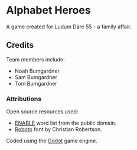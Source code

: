 # Alphabet Heroes

A game created for Ludum Dare 55 - a family affair.

## Credits

Team members include:

- Noah Bumgardner
- Sam Bumgardner
- Tom Bumgardner

### Attributions

Open source resources used:

- [ENABLE](https://norvig.com/ngrams/enable1.txt) word list from the public domain.
- [Roboto](https://fonts.google.com/specimen/Roboto) font by Christian Robertson.

Coded using the [Godot](https://godotengine.org/) game engine.
